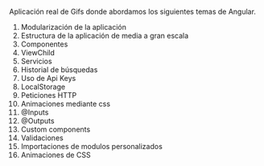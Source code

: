 
Aplicación real de Gifs donde abordamos los siguientes temas de Angular.

1. Modularización de la aplicación
2. Estructura de la aplicación de media a gran escala
3. Componentes
4. ViewChild
5. Servicios
6. Historial de búsquedas
7. Uso de Api Keys
8. LocalStorage
9. Peticiones HTTP
10. Animaciones mediante css
11. @Inputs
12. @Outputs
13. Custom components
14. Validaciones
15. Importaciones de modulos personalizados
16. Animaciones de CSS

